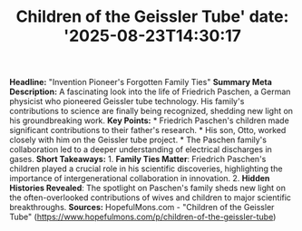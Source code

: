 ﻿---
title: "Children of the Geissler Tube'
date: '2025-08-23T14:30:17"
category: "Markets"
summary: ""
slug: "children of the geissler tube"
source_urls:
  - "https://www.hopefulmons.com/p/children-of-the-geissler-tube"
seo:
  title: "Children of the Geissler Tube | Hash n Hedge'
  description: '"
  keywords: ["news", "markets", "brief"]
---
**Headline:** "Invention Pioneer's Forgotten Family Ties"  **Summary Meta Description:** A fascinating look into the life of Friedrich Paschen, a German physicist who pioneered Geissler tube technology. His family's contributions to science are finally being recognized, shedding new light on his groundbreaking work.  **Key Points:**  * Friedrich Paschen's children made significant contributions to their father's research. * His son, Otto, worked closely with him on the Geissler tube project. * The Paschen family's collaboration led to a deeper understanding of electrical discharges in gases.  **Short Takeaways:**  1. **Family Ties Matter**: Friedrich Paschen's children played a crucial role in his scientific discoveries, highlighting the importance of intergenerational collaboration in innovation. 2. **Hidden Histories Revealed**: The spotlight on Paschen's family sheds new light on the often-overlooked contributions of wives and children to major scientific breakthroughs.  **Sources:** HopefulMons.com - "Children of the Geissler Tube" (https://www.hopefulmons.com/p/children-of-the-geissler-tube) 
